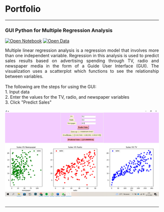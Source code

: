# Portfolio
---
### GUI Python for Multiple Regression Analysis

[![Open Notebook](https://img.shields.io/badge/Jupyter-Open_Notebook-orange?logo=Jupyter)](projects/GUI-FORECASTING.html)
[![Open Data](https://img.shields.io/badge/XLSX-Open%20Data-brightgreen)](xlsx/Advertising.xlsx)

<div style="text-align: justify">Multiple linear regression analysis is a regression model that involves more than one independent variable. Regression in this analysis is used to predict sales results based on advertising spending through TV, radio and newspaper media in the form of a Guide User Interface (GUI). The visualization uses a scatterplot which functions to see the relationship between variables.</div>
<div style="text-align: justify"><br>
The following are the steps for using the GUI: <br>
1. Input data<br>
2. Enter the values for the TV, radio, and newspaper variables<br>
3. Click "Predict Sales"</div>
<br>
<center><img src="images/gui.png"></center>
<br>

---
